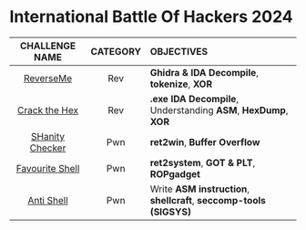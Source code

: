 # International Battle Of Hackers 2024

| CHALLENGE NAME | CATEGORY | OBJECTIVES |
| :---: | :---: | :--- |
| [ReverseMe](https://github.com/hanming0510/CTF-WriteUp/tree/main/IBOH2024/Rev/ReverseMe) | Rev |  **Ghidra & IDA Decompile**, **tokenize**, **XOR** |
| [Crack the Hex](https://github.com/hanming0510/CTF-WriteUp/tree/main/IBOH2024/Rev/Crack%20the%20Hex) | Rev | **.exe IDA Decompile**, Understanding **ASM**, **HexDump**, **XOR** |
| [SHanity Checker](https://github.com/hanming0510/CTF-WriteUp/tree/main/IBOH2024/Pwn/SHanity%20Checker) | Pwn | **ret2win**, **Buffer Overflow** |
| [Favourite Shell](https://github.com/hanming0510/CTF-WriteUp/tree/main/IBOH2024/Pwn/Favourite%20Shell) | Pwn | **ret2system**, **GOT & PLT**, **ROPgadget** |
| [Anti Shell](https://github.com/hanming0510/CTF-WriteUp/tree/main/IBOH2024/Pwn/Anti%20Shell) | Pwn | Write **ASM instruction**, **shellcraft**, **seccomp-tools (SIGSYS)**  |

